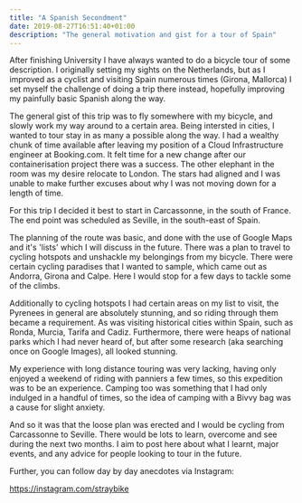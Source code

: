 ```yaml
---
title: "A Spanish Secondment"
date: 2019-08-27T16:51:40+01:00
description: "The general motivation and gist for a tour of Spain"
---
```


After finishing University I have always wanted to do a bicycle tour of some description. I originally setting my sights on the Netherlands, but as I improved as a cyclist and visiting Spain numerous times (Girona, Mallorca) I set myself the challenge of doing a trip there instead, hopefully improving my painfully basic Spanish along the way.

The general gist of this trip was to fly somewhere with my bicycle, and slowly work my way around to a certain area. Being intersted in cities, I wanted to tour stay in as many a possible along the way. I had a wealthy chunk of time available after leaving my position of a Cloud Infrastructure engineer at Booking.com. It felt time for a new change after our containerisation project there was a success. The other elephant in the room was my desire relocate to London. The stars had aligned and I was unable to make further excuses about why I was not moving down for a length of time. 

For this trip I decided it best to start in Carcassonne, in the south of France. The end point was scheduled as Seville, in the south-east of Spain.

The planning of the route was basic, and done with the use of Google Maps and it's 'lists' which I will discuss in the future. There was a plan to travel to cycling hotspots and unshackle my belongings from my bicycle. There were certain cycling paradises that I wanted to sample, which came out as Andorra, Girona and Calpe. Here I would stop for a few days to tackle some of the climbs.

Additionally to cycling hotspots I had certain areas on my list to visit, the Pyrenees in general are absolutely stunning, and so riding through them became a requirement. As was visiting historical cities within Spain, such as Ronda, Murcia, Tarifa and Cadiz. Furthermore, there were heaps of national parks which I had never heard of, but after some research (aka searching once on Google Images), all looked stunning.

My experience with long distance touring was very lacking, having only enjoyed a weekend of riding with panniers a few times, so this expedition was to be an experience. Camping too was something that I had only indulged in a handful of times, so the idea of camping with a Bivvy bag was a cause for slight anxiety.

And so it was that the loose plan was erected and I would be cycling from Carcassonne to Seville. There would be lots to learn, overcome and see during the next two months. I aim to post here about what I learnt, major events, and any advice for people looking to tour in the future.

Further, you can follow day by day anecdotes via Instagram:

https://instagram.com/straybike
